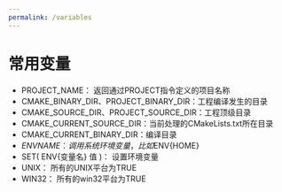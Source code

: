 ```yaml
---
permalink: /variables
---
```


# 常用变量

- PROJECT_NAME： 返回通过PROJECT指令定义的项目名称
- CMAKE_BINARY_DIR、PROJECT_BINARY_DIR：工程编译发生的目录
- CMAKE_SOURCE_DIR、PROJECT_SOURCE_DIR：工程顶级目录
- CMAKE_CURRENT_SOURCE_DIR：当前处理的CMakeLists.txt所在目录
- CMAKE_CURRENT_BINARY_DIR：编译目录
- $ENV{NAME}： 调用系统环境变量，比如$ENV{HOME}
- SET( ENV{变量名} 值 )： 设置环境变量
- UNIX： 所有的UNIX平台为TRUE
- WIN32： 所有的win32平台为TRUE